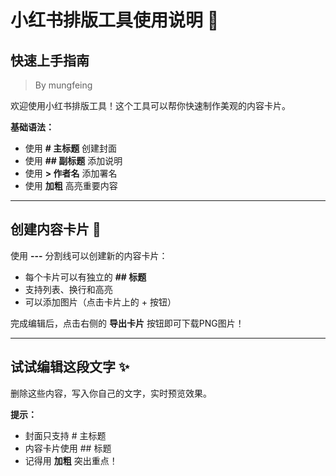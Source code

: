 # 小红书排版工具使用说明 📖
## 快速上手指南
> By mungfeing

欢迎使用小红书排版工具！这个工具可以帮你快速制作美观的内容卡片。

**基础语法：**
- 使用 **# 主标题** 创建封面
- 使用 **## 副标题** 添加说明  
- 使用 **> 作者名** 添加署名
- 使用 **加粗** 高亮重要内容

---

## 创建内容卡片 📄

使用 **---** 分割线可以创建新的内容卡片：

- 每个卡片可以有独立的 **## 标题**
- 支持列表、换行和高亮
- 可以添加图片（点击卡片上的 + 按钮）

完成编辑后，点击右侧的 **导出卡片** 按钮即可下载PNG图片！

---

## 试试编辑这段文字 ✨

删除这些内容，写入你自己的文字，实时预览效果。

**提示：**
- 封面只支持 # 主标题
- 内容卡片使用 ## 标题  
- 记得用 **加粗** 突出重点！
